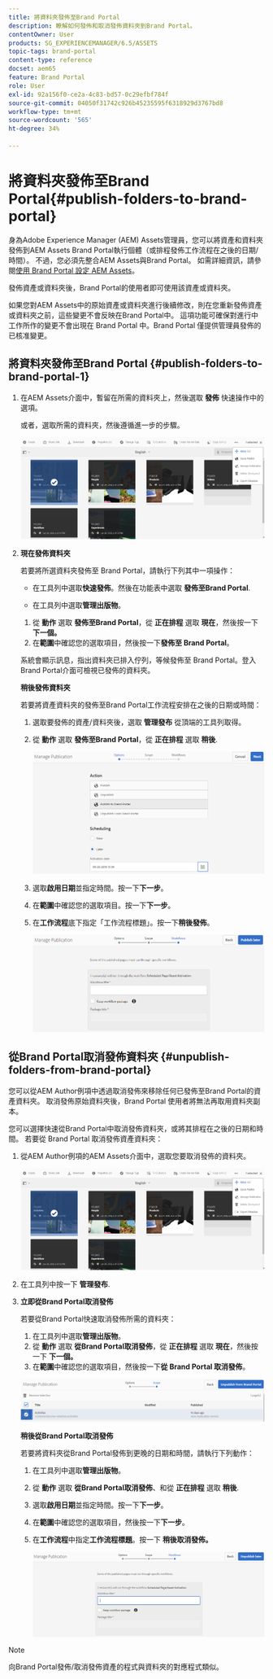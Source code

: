 ```yaml
---
title: 將資料夾發佈至Brand Portal
description: 瞭解如何發佈和取消發佈資料夾到Brand Portal。
contentOwner: User
products: SG_EXPERIENCEMANAGER/6.5/ASSETS
topic-tags: brand-portal
content-type: reference
docset: aem65
feature: Brand Portal
role: User
exl-id: 92a156f0-ce2a-4c83-bd57-0c29efbf784f
source-git-commit: 04050f31742c926b45235595f6318929d3767bd8
workflow-type: tm+mt
source-wordcount: '565'
ht-degree: 34%

---
```


# 將資料夾發佈至Brand Portal{#publish-folders-to-brand-portal}

身為Adobe Experience Manager (AEM) Assets管理員，您可以將資產和資料夾發佈到AEM Assets Brand Portal執行個體（或排程發佈工作流程在之後的日期/時間）。 不過，您必須先整合AEM Assets與Brand Portal。 如需詳細資訊，請參閱[使用 Brand Portal 設定 AEM Assets](/help/assets/configure-aem-assets-with-brand-portal.md)。

發佈資產或資料夾後，Brand Portal的使用者即可使用該資產或資料夾。

如果您對AEM Assets中的原始資產或資料夾進行後續修改，則在您重新發佈資產或資料夾之前，這些變更不會反映在Brand Portal中。 這項功能可確保對進行中工作所作的變更不會出現在 Brand Portal 中。Brand Portal 僅提供管理員發佈的已核准變更。

## 將資料夾發佈至Brand Portal {#publish-folders-to-brand-portal-1}

1. 在AEM Assets介面中，暫留在所需的資料夾上，然後選取 **發佈** 快速操作中的選項。

   或者，選取所需的資料夾，然後遵循進一步的步驟。

   ![publish2bp](assets/publish2bp.png)

1. **現在發佈資料夾**

   若要將所選資料夾發佈至 Brand Portal，請執行下列其中一項操作：

   * 在工具列中選取&#x200B;**快速發佈**。然後在功能表中選取 **發佈至Brand Portal**.

   * 在工具列中選取&#x200B;**管理出版物**。

   1. 從 **動作** 選取 **發佈至Brand Portal**，從 **正在排程** 選取 **現在**，然後按一下 **下一個。**
   1. 在&#x200B;**範圍**&#x200B;中確認您的選取項目，然後按一下&#x200B;**發佈至 Brand Portal**。

   系統會顯示訊息，指出資料夾已排入佇列，等候發佈至 Brand Portal。登入Brand Portal介面可檢視已發佈的資料夾。

   **稍後發佈資料夾**

   若要將資產資料夾的發佈至Brand Portal工作流程安排在之後的日期或時間：

   1. 選取要發佈的資產/資料夾後，選取 **管理發布** 從頂端的工具列取得。
   1. 從 **動作** 選取 **發佈至Brand Portal**，從 **正在排程** 選取 **稍後**.

      ![publishlaterbp](assets/publishlaterbp.png)

   1. 選取&#x200B;**啟用日期**&#x200B;並指定時間。按一下&#x200B;**下一步**。
   1. 在&#x200B;**範圍**&#x200B;中確認您的選取項目。按一下&#x200B;**下一步**。
   1. 在&#x200B;**工作流程**&#x200B;底下指定「工作流程標題」。按一下&#x200B;**稍後發佈**。

      ![managerchedulepub](assets/manageschedulepub.png)

## 從Brand Portal取消發佈資料夾 {#unpublish-folders-from-brand-portal}

您可以從AEM Author例項中透過取消發佈來移除任何已發佈至Brand Portal的資產資料夾。 取消發佈原始資料夾後，Brand Portal 使用者將無法再取用資料夾副本。

您可以選擇快速從Brand Portal中取消發佈資料夾，或將其排程在之後的日期和時間。 若要從 Brand Portal 取消發佈資產資料夾：

1. 從AEM Author例項的AEM Assets介面中，選取您要取消發佈的資料夾。

   ![publish2bp-1](assets/publish2bp.png)

1. 在工具列中按一下 **管理發布**.

1. **立即從Brand Portal取消發佈**

   若要從Brand Portal快速取消發佈所需的資料夾：

   1. 在工具列中選取&#x200B;**管理出版物**。
   1. 從 **動作** 選取 **從Brand Portal取消發佈**，從 **正在排程** 選取 **現在**，然後按一下 **下一個。**
   1. 在&#x200B;**範圍**&#x200B;中確認您的選取項目，然後按一下&#x200B;**從 Brand Portal 取消發佈**。

   ![confirm-unpublish](assets/confirm-unpublish.png)

   **稍後從Brand Portal取消發佈**

   若要將資料夾從Brand Portal發佈到更晚的日期和時間，請執行下列動作：

   1. 在工具列中選取&#x200B;**管理出版物**。
   1. 從 **動作** 選取 **從Brand Portal取消發佈**、和從 **正在排程** 選取 **稍後**.
   1. 選取&#x200B;**啟用日期**&#x200B;並指定時間。按一下&#x200B;**下一步**。
   1. 在&#x200B;**範圍**&#x200B;中確認您的選取項目，然後按一下&#x200B;**下一步**。
   1. 在&#x200B;**工作流程**&#x200B;中指定&#x200B;**工作流程標題**。按一下 **稍後取消發佈。**

      ![unpublishworkflows](assets/unpublishworkflows.png)

>[!NOTE]
>
>向Brand Portal發佈/取消發佈資產的程式與資料夾的對應程式類似。
